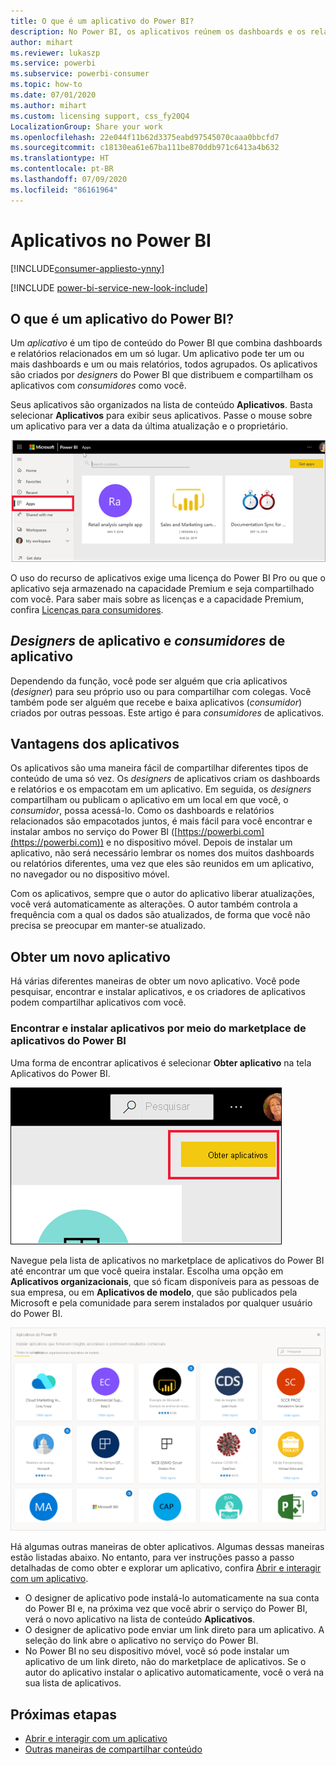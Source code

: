 ```yaml
---
title: O que é um aplicativo do Power BI?
description: No Power BI, os aplicativos reúnem os dashboards e os relatórios relacionados em um só local.
author: mihart
ms.reviewer: lukaszp
ms.service: powerbi
ms.subservice: powerbi-consumer
ms.topic: how-to
ms.date: 07/01/2020
ms.author: mihart
ms.custom: licensing support, css_fy20Q4
LocalizationGroup: Share your work
ms.openlocfilehash: 22e044f11b62d3375eabd97545070caaa0bbcfd7
ms.sourcegitcommit: c18130ea61e67ba111be870ddb971c6413a4b632
ms.translationtype: HT
ms.contentlocale: pt-BR
ms.lasthandoff: 07/09/2020
ms.locfileid: "86161964"
---
```

# <a name="apps-in-power-bi"></a>Aplicativos no Power BI

[!INCLUDE[consumer-appliesto-ynny](../includes/consumer-appliesto-ynny.md)]

[!INCLUDE [power-bi-service-new-look-include](../includes/power-bi-service-new-look-include.md)]

## <a name="what-is-a-power-bi-app"></a>O que é um aplicativo do Power BI?
Um *aplicativo* é um tipo de conteúdo do Power BI que combina dashboards e relatórios relacionados em um só lugar. Um aplicativo pode ter um ou mais dashboards e um ou mais relatórios, todos agrupados. Os aplicativos são criados por *designers* do Power BI que distribuem e compartilham os aplicativos com *consumidores* como você. 

Seus aplicativos são organizados na lista de conteúdo **Aplicativos**. Basta selecionar **Aplicativos** para exibir seus aplicativos. Passe o mouse sobre um aplicativo para ver a data da última atualização e o proprietário. 

![Aplicativos no Power BI](./media/end-user-apps/power-bi-apps-red.png)


O uso do recurso de aplicativos exige uma licença do Power BI Pro ou que o aplicativo seja armazenado na capacidade Premium e seja compartilhado com você. Para saber mais sobre as licenças e a capacidade Premium, confira [Licenças para consumidores](end-user-license.md).

## <a name="app-designers-and-app-consumers"></a>*Designers* de aplicativo e *consumidores* de aplicativo
Dependendo da função, você pode ser alguém que cria aplicativos (*designer*) para seu próprio uso ou para compartilhar com colegas. Você também pode ser alguém que recebe e baixa aplicativos (*consumidor*) criados por outras pessoas. Este artigo é para *consumidores* de aplicativos.

## <a name="advantages-of-apps"></a>Vantagens dos aplicativos
Os aplicativos são uma maneira fácil de compartilhar diferentes tipos de conteúdo de uma só vez. Os *designers* de aplicativos criam os dashboards e relatórios e os empacotam em um aplicativo. Em seguida, os *designers* compartilham ou publicam o aplicativo em um local em que você, o *consumidor*, possa acessá-lo. Como os dashboards e relatórios relacionados são empacotados juntos, é mais fácil para você encontrar e instalar ambos no serviço do Power BI ([https://powerbi.com](https://powerbi.com)) e no dispositivo móvel. Depois de instalar um aplicativo, não será necessário lembrar os nomes dos muitos dashboards ou relatórios diferentes, uma vez que eles são reunidos em um aplicativo, no navegador ou no dispositivo móvel.

Com os aplicativos, sempre que o autor do aplicativo liberar atualizações, você verá automaticamente as alterações. O autor também controla a frequência com a qual os dados são atualizados, de forma que você não precisa se preocupar em manter-se atualizado. 

<!-- add conceptual art -->
## <a name="get-a-new-app"></a>Obter um novo aplicativo
Há várias diferentes maneiras de obter um novo aplicativo. Você pode pesquisar, encontrar e instalar aplicativos, e os criadores de aplicativos podem compartilhar aplicativos com você. 

### <a name="find-and-install-apps-from-the-power-bi-apps-marketplace"></a>Encontrar e instalar aplicativos por meio do marketplace de aplicativos do Power BI
Uma forma de encontrar aplicativos é selecionar **Obter aplicativo** na tela Aplicativos do Power BI. 

![Captura da tela Aplicativos mostrando o ícone de Obter aplicativos](./media/end-user-apps/power-bi-get-apps-icon.png)

Navegue pela lista de aplicativos no marketplace de aplicativos do Power BI até encontrar um que você queira instalar. Escolha uma opção em **Aplicativos organizacionais**, que só ficam disponíveis para as pessoas de sua empresa, ou em **Aplicativos de modelo**, que são publicados pela Microsoft e pela comunidade para serem instalados por qualquer usuário do Power BI. 

![Marketplace de aplicativos do Power BI](./media/end-user-apps/power-bi-app-marketplace.png)

Há algumas outras maneiras de obter aplicativos. Algumas dessas maneiras estão listadas abaixo. No entanto, para ver instruções passo a passo detalhadas de como obter e explorar um aplicativo, confira [Abrir e interagir com um aplicativo](end-user-app-view.md).

* O designer de aplicativo pode instalá-lo automaticamente na sua conta do Power BI e, na próxima vez que você abrir o serviço do Power BI, verá o novo aplicativo na lista de conteúdo **Aplicativos**. 
* O designer de aplicativo pode enviar um link direto para um aplicativo. A seleção do link abre o aplicativo no serviço do Power BI.
* No Power BI no seu dispositivo móvel, você só pode instalar um aplicativo de um link direto, não do marketplace de aplicativos. Se o autor do aplicativo instalar o aplicativo automaticamente, você o verá na sua lista de aplicativos. 

## <a name="next-steps"></a>Próximas etapas
* [Abrir e interagir com um aplicativo](end-user-app-view.md)
* [Outras maneiras de compartilhar conteúdo](end-user-shared-with-me.md)

